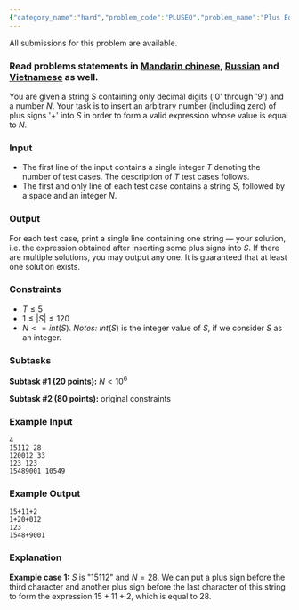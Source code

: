 ```yaml
---
{"category_name":"hard","problem_code":"PLUSEQ","problem_name":"Plus Equation","languages_supported":{"0":"C","1":"CPP14","2":"JAVA","3":"PYTH","4":"PYTH 3.5","5":"PYPY","6":"CS2","7":"PAS fpc","8":"PAS gpc","9":"RUBY","10":"PHP","11":"GO","12":"NODEJS","13":"HASK","14":"rust","15":"SCALA","16":"swift","17":"D","18":"PERL","19":"FORT","20":"WSPC","21":"ADA","22":"CAML","23":"ICK","24":"BF","25":"ASM","26":"CLPS","27":"PRLG","28":"ICON","29":"SCM qobi","30":"PIKE","31":"ST","32":"NICE","33":"LUA","34":"BASH","35":"NEM","36":"LISP sbcl","37":"LISP clisp","38":"SCM guile","39":"JS","40":"ERL","41":"TCL","42":"kotlin","43":"PERL6","44":"TEXT","45":"SCM chicken","46":"CLOJ","47":"COB","48":"FS"},"max_timelimit":5,"source_sizelimit":50000,"problem_author":"iloveksh","problem_tester":"mgch","date_added":"20-05-2018","tags":{"0":"iloveksh"},"time":{"view_start_date":1528709405,"submit_start_date":1528709405,"visible_start_date":1528709405,"end_date":1735669800},"is_direct_submittable":false,"layout":"problem"}
---
```

<span class="solution-visible-txt">All submissions for this problem are available.</span><h3>Read problems statements in <a href="http://www.codechef.com/download/translated/JUNE18/mandarin/PLUSEQ.pdf" target="_blank">Mandarin chinese</a>, <a href="http://www.codechef.com/download/translated/JUNE18/russian/PLUSEQ.pdf" target="_blank">Russian</a> and <a href="http://www.codechef.com/download/translated/JUNE18/vietnamese/PLUSEQ.pdf" target="_blank">Vietnamese</a> as well.</h3>

You are given a string $S$ containing only decimal digits ('0' through '9') and a number $N$. Your task is to insert an arbitrary number (including zero) of plus signs '+' into $S$ in order to form a valid expression whose value is equal to $N$.

### Input
- The first line of the input contains a single integer $T$ denoting the number of test cases. The description of $T$ test cases follows.
- The first and only line of each test case contains a string $S$, followed by a space and an integer $N$.

### Output
For each test case, print a single line containing one string — your solution, i.e. the expression obtained after inserting some plus signs into $S$. If there are multiple solutions, you may output any one. It is guaranteed that at least one solution exists.

### Constraints 
- $T \le 5$
- $1 \le |S| \le 120$
- $N <= int(S)$. *Notes:* $int(S)$ is the integer value of $S$, if we consider $S$ as an integer.

### Subtasks
**Subtask #1 (20 points):** $N \lt 10^6$

**Subtask #2 (80 points):** original constraints

### Example Input
```
4
15112 28
120012 33
123 123
15489001 10549
```

### Example Output
```
15+11+2
1+20+012
123
1548+9001
```

### Explanation
**Example case 1:** $S$ is "15112" and $N=28$. We can put a plus sign before the third character and another plus sign before the last character of this string to form the expression $15+11+2$, which is equal to $28$.

